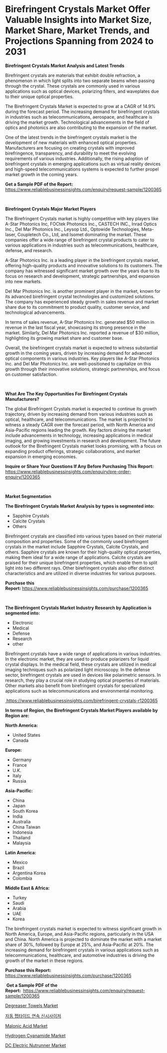 <p><h1>Birefringent Crystals Market Offer Valuable Insights into Market Size, Market Share, Market Trends, and Projections Spanning from 2024 to 2031</h1></p><p><strong>Birefringent Crystals Market Analysis and Latest Trends</strong></p>
<p><p>Birefringent crystals are materials that exhibit double refraction, a phenomenon in which light splits into two separate beams when passing through the crystal. These crystals are commonly used in various applications such as optical devices, polarizing filters, and waveplates due to their unique optical properties.</p><p>The Birefringent Crystals Market is expected to grow at a CAGR of 14.9% during the forecast period. The increasing demand for birefringent crystals in industries such as telecommunications, aerospace, and healthcare is driving the market growth. Technological advancements in the field of optics and photonics are also contributing to the expansion of the market.</p><p>One of the latest trends in the birefringent crystals market is the development of new materials with enhanced optical properties. Manufacturers are focusing on creating crystals with improved birefringence, transparency, and durability to meet the evolving requirements of various industries. Additionally, the rising adoption of birefringent crystals in emerging applications such as virtual reality devices and high-speed telecommunications systems is expected to further propel market growth in the coming years.</p></p>
<p><strong>Get a Sample PDF of the Report:&nbsp;</strong> <a href="https://www.reliablebusinessinsights.com/enquiry/request-sample/1200365">https://www.reliablebusinessinsights.com/enquiry/request-sample/1200365</a></p>
<p>&nbsp;</p>
<p><strong>Birefringent Crystals Major Market Players</strong></p>
<p><p>The Birefringent Crystals market is highly competitive with key players like A-Star Photonics Inc, FOCtek Photonics Inc., CASTECH INC., Inrad Optics Inc., Del Mar Photonics Inc., Leysop Ltd., Optowide Technologies, Meta-laser, Coupletech Co., Ltd, and Isomet dominating the market. These companies offer a wide range of birefringent crystal products to cater to various applications in industries such as telecommunications, healthcare, defense, and research.</p><p>A-Star Photonics Inc. is a leading player in the birefringent crystals market, offering high-quality products and innovative solutions to its customers. The company has witnessed significant market growth over the years due to its focus on research and development, strategic partnerships, and expansion into new markets.</p><p>Del Mar Photonics Inc. is another prominent player in the market, known for its advanced birefringent crystal technologies and customized solutions. The company has experienced steady growth in sales revenue and market share due to its commitment to product quality, customer service, and technological advancements.</p><p>In terms of sales revenue, A-Star Photonics Inc. generated $50 million in revenue in the last fiscal year, showcasing its strong presence in the market. Similarly, Del Mar Photonics Inc. reported a revenue of $30 million, highlighting its growing market share and customer base.</p><p>Overall, the birefringent crystals market is expected to witness substantial growth in the coming years, driven by increasing demand for advanced optical components in various industries. Key players like A-Star Photonics Inc. and Del Mar Photonics Inc. are well-positioned to capitalize on this growth through their innovative solutions, strategic partnerships, and focus on customer satisfaction.</p></p>
<p>&nbsp;</p>
<p><strong>What Are The Key Opportunities For Birefringent Crystals Manufacturers?</strong></p>
<p><p>The global Birefringent Crystals market is expected to continue its growth trajectory, driven by increasing demand from various industries such as optical, healthcare, and telecommunications. The market is projected to witness a steady CAGR over the forecast period, with North America and Asia-Pacific regions leading the growth. Key factors driving the market include advancements in technology, increasing applications in medical imaging, and growing investments in research and development. The future outlook for the Birefringent Crystals market looks promising, with a focus on expanding product offerings, strategic collaborations, and market expansion in emerging economies.</p></p>
<p><strong>Inquire or Share Your Questions If Any Before Purchasing This Report:</strong> <a href="https://www.reliablebusinessinsights.com/enquiry/pre-order-enquiry/1200365">https://www.reliablebusinessinsights.com/enquiry/pre-order-enquiry/1200365</a></p>
<p>&nbsp;</p>
<p><strong>Market Segmentation</strong></p>
<p><strong>The Birefringent Crystals Market Analysis by types is segmented into:</strong></p>
<p><ul><li>Sapphire Crystals</li><li>Calcite Crystals</li><li>Others</li></ul></p>
<p><p>Birefringent crystals are classified into various types based on their material composition and properties. Some of the commonly used birefringent crystals in the market include Sapphire Crystals, Calcite Crystals, and others. Sapphire crystals are known for their high-quality optical properties, making them ideal for a wide range of applications. Calcite crystals are praised for their unique birefringent properties, which enable them to split light into two different rays. Other birefringent crystals also offer distinct characteristics and are utilized in diverse industries for various purposes.</p></p>
<p><strong>Purchase this Report:&nbsp;</strong><a href="https://www.reliablebusinessinsights.com/purchase/1200365">https://www.reliablebusinessinsights.com/purchase/1200365</a></p>
<p>&nbsp;</p>
<p><strong>The Birefringent Crystals Market Industry Research by Application is segmented into:</strong></p>
<p><ul><li>Electronic</li><li>Medical</li><li>Defense</li><li>Research</li><li>other</li></ul></p>
<p><p>Birefringent crystals have a wide range of applications in various industries. In the electronic market, they are used to produce polarizers for liquid crystal displays. In the medical field, these crystals are utilized in medical imaging techniques such as polarized light microscopy. In the defense sector, birefringent crystals are used in devices like polarimetric sensors. In research, they play a crucial role in studying optical properties of materials. Other markets also benefit from birefringent crystals for specialized applications such as telecommunications and environmental monitoring.</p></p>
<p><a href="https://www.reliablebusinessinsights.com/birefringent-crystals-r1200365">&nbsp;https://www.reliablebusinessinsights.com/birefringent-crystals-r1200365</a></p>
<p><strong>In terms of Region, the Birefringent Crystals Market Players available by Region are:</strong></p>
<p>
    <p> <strong> North America: </strong>
        <ul>
            <li>United States</li>
            <li>Canada</li>
        </ul>
        </p> 
    <p> <strong> Europe: </strong>
        <ul>
            <li>Germany</li>
            <li>France</li>
            <li>U.K.</li>
            <li>Italy</li>
            <li>Russia</li>
        </ul>
        </p> 
    <p> <strong> Asia-Pacific: </strong>
        <ul>
            <li>China</li>
            <li>Japan</li>
            <li>South Korea</li>
            <li>India</li>
            <li>Australia</li>
            <li>China Taiwan</li>
            <li>Indonesia</li>
            <li>Thailand</li>
            <li>Malaysia</li>
        </ul>
        </p> 
    <p> <strong> Latin America: </strong>
        <ul>
            <li>Mexico</li>
            <li>Brazil</li>
            <li>Argentina Korea</li>
            <li>Colombia</li>
        </ul>
        </p> 
    <p> <strong> Middle East & Africa: </strong>
        <ul>
            <li>Turkey</li>
            <li>Saudi</li>
            <li>Arabia</li>
            <li>UAE</li>
            <li>Korea</li>
        </ul>
    </p>
    </p>
<p><p>The birefringent crystals market is expected to witness significant growth in North America, Europe, and Asia-Pacific regions, particularly in the USA and China. North America is projected to dominate the market with a market share of 30%, followed by Europe at 25%, and Asia-Pacific at 20%. The increasing demand for birefringent crystals in various applications such as telecommunications, healthcare, and automotive industries is driving the growth of the market in these regions.</p></p>
<p><strong>Purchase this Report: </strong><a href="https://www.reliablebusinessinsights.com/purchase/1200365">https://www.reliablebusinessinsights.com/purchase/1200365</a></p>
<p>&nbsp;<strong>Get a Sample PDF of the Report:&nbsp;&nbsp;</strong><a href="https://www.reliablebusinessinsights.com/enquiry/request-sample/1200365">https://www.reliablebusinessinsights.com/enquiry/request-sample/1200365</a></p>
<p><strong></strong></p>
<p><p><a href="https://www.linkedin.com/pulse/degreaser-towels-market-size-cagr-trends-2024-2030-voxtalent-2mjif">Degreaser Towels Market</a></p><p><a href="https://github.com/jimahmed0511/Market-Research-Report-List-1/blob/main/9388065118557.md">자동 펩타이드 연속 신시사이저</a></p><p><a href="https://github.com/onurbayhoca1/Market-Research-Report-List-1/blob/main/malonic-acid-market.md">Malonic Acid Market</a></p><p><a href="https://github.com/liliskanaya73/Market-Research-Report-List-1/blob/main/hydrogen-cyanamide-market.md">Hydrogen Cyanamide Market</a></p><p><a href="https://www.linkedin.com/pulse/analyzing-dc-electric-nutrunner-market-global-industry-perspective-rnwlf">DC Electric Nutrunner Market</a></p></p>